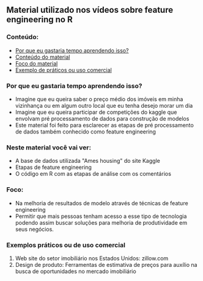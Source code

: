 ## Material utilizado nos vídeos sobre feature engineering no R 

### Conteúdo:
  * [Por que eu gastaria tempo aprendendo isso?](#Por-que-eu-gastaria-tempo-aprendendo-isso?)
  * [Conteúdo do material](#Neste-material-você-vai-ver)
  * [Foco do material](#Foco)        
  * [Exemplo de práticos ou uso comercial](#Exemplos-práticos-ou-de-uso-comercial)

### Por que eu gastaria tempo aprendendo isso?
- Imagine que eu queira saber o preço médio dos imóveis em minha vizinhança ou em algum outro local que eu tenha desejo morar um dia
- Imagine que eu queira participar de competições do kaggle que envolvam pré processamento de dados para construção de modelos
- Este material foi feito para esclarecer as etapas de pré processamento de dados também conhecido como feature engineering

### Neste material você vai ver:
- A base de dados utilizada "Ames housing" do site Kaggle
- Etapas de feature engineering
- O código em R com as etapas de análise com os comentários

### Foco: 
- Na melhoria de resultados de modelo através de técnicas de feature engineering
- Permitir que mais pessoas tenham acesso a esse tipo de tecnologia podendo assim buscar soluções para melhoria de produtividade em seus negócios.

### Exemplos práticos ou de uso comercial
  1. Web site do setor imobiliário nos Estados Unidos: zillow.com
  2. Design de produto: Ferramentas de estimativa de preços para auxílio na busca de oportunidades no mercado imobiliário
  
